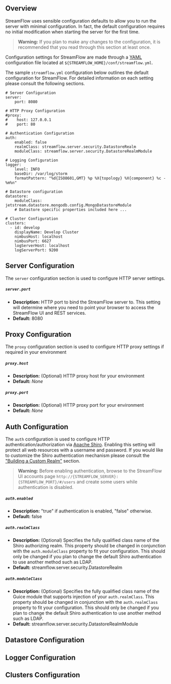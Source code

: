 ## Overview

StreamFlow uses sensible configuration defaults to allow you to run the server with minimal configuration.  In fact, the default configuration requires no initial modification when starting the server for the first time.  

> **Warning:** If you plan to make any changes to the configuration, it is recommended that you read through this section at least once.

Configuration settings for StreamFlow are made through a
[YAML](http://www.yaml.org/spec/1.2/spec.html) configuration file located at `${STREAMFLOW_HOME}/conf/streamflow.yml`.

The sample `streamflow.yml` configuration below outlines the default configuration for StreamFlow.  For detailed information on each setting please consult the following sections.

    # Server Configuration
    server:
        port: 8080

    # HTTP Proxy Configuration
    #proxy:
    #    host: 127.0.0.1
    #    port: 80

    # Authentication Configuration
    auth:
        enabled: false
        realmClass: streamflow.server.security.DatastoreRealm
        moduleClass: streamflow.server.security.DatastoreRealmModule

    # Logging Configuration
    logger:
        level: INFO
        baseDir: /var/log/storm
        formatPattern: "%d{ISO8601,GMT} %p %X{topology} %X{component} %c - %m%n"
		
    # Datastore configuration
    datastore:
        moduleClass: jetstream.datastore.mongodb.config.MongoDatastoreModule
        # Datastore specific properties included here ...

    # Cluster Configuration
    clusters:
      - id: develop
        displayName: Develop Cluster
        nimbusHost: localhost 
        nimbusPort: 6627 
        logServerHost: localhost
        logServerPort: 9200
   

## Server Configuration

The `server` configuration section is used to configure HTTP server settings.

##### `server.port`
- **Description:** HTTP port to bind the StreamFlow server to.  This setting will determine where you need to point your browser to access the StreamFlow UI and REST services. 
- **Default:** 8080


## Proxy Configuration

The `proxy` configuration section is used to configure HTTP proxy settings if required in your environment

##### `proxy.host`
- **Description:** (Optional) HTTP proxy host for your environment 
- **Default:** *None*

##### `proxy.port`
- **Description:** (Optional) HTTP proxy port for your environment 
- **Default:** *None*


## Auth Configuration

The `auth` configuration is used to configure HTTP authentication/authorization via [Apache Shiro](http://shiro.apache.org/).  Enabling this setting will protect all web resources  with a username and password.  If you would like to customize the Shiro authentication mechanism please consult the ["Building a Custom Realm"](Authentication#building-a-custom-realm) section.

> **Warning:** Before enabling authentication, browse to the StreamFlow UI accounts page `http://{STREAMFLOW_SERVER}:{STREAMFLOW_PORT}/#/users` and create some users while authentication is disabled.

##### `auth.enabled`
- **Description:** "true" if authentication is enabled, "false" otherwise. 
- **Default:** false

##### `auth.realmClass`
- **Description:** (Optional) Specifies the fully qualified class name of the Shiro authorizing realm.  This property should be changed in conjunction with the `auth.moduleClass` property to fit your configuration.  This should only be changed if you plan to change the default Shiro authentication to use another method such as LDAP.
- **Default:** streamflow.server.security.DatastoreRealm

##### `auth.moduleClass`
- **Description:** (Optional) Specifies the fully qualified class name of the Guice module that supports injection of your `auth.realmClass`.  This property should be changed in conjunction with the `auth.realmClass` property to fit your configuration.  This should only be changed if you plan to change the default Shiro authentication to use another method such as LDAP.
- **Default:** streamflow.server.security.DatastoreRealmModule


## Datastore Configuration


## Logger Configuration


## Clusters Configuration
